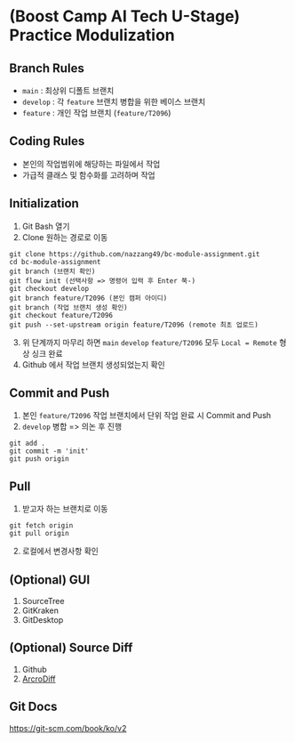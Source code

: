 # (Boost Camp AI Tech U-Stage) Practice Modulization
## Branch Rules
- `main` : 최상위 디폴트 브랜치
- `develop` : 각 `feature` 브랜치 병합을 위한 베이스 브랜치
- `feature` : 개인 작업 브랜치 (`feature/T2096`)

## Coding Rules
- 본인의 작업범위에 해당하는 파일에서 작업
- 가급적 클래스 및 함수화를 고려하며 작업

## Initialization
1. Git Bash 열기
2. Clone 원하는 경로로 이동
```
git clone https://github.com/nazzang49/bc-module-assignment.git
cd bc-module-assignment
git branch (브랜치 확인)
git flow init (선택사항 => 명령어 입력 후 Enter 쭉-)
git checkout develop
git branch feature/T2096 (본인 캠퍼 아이디)
git branch (작업 브랜치 생성 확인)
git checkout feature/T2096
git push --set-upstream origin feature/T2096 (remote 최초 업로드)
```
3. 위 단계까지 마무리 하면 `main` `develop` `feature/T2096` 모두 `Local = Remote` 형상 싱크 완료
4. Github 에서 작업 브랜치 생성되었는지 확인

## Commit and Push
1. 본인 `feature/T2096` 작업 브랜치에서 단위 작업 완료 시 Commit and Push
2. `develop` 병합 => 의논 후 진행
```
git add .
git commit -m 'init'
git push origin
```

## Pull
1. 받고자 하는 브랜치로 이동
```
git fetch origin
git pull origin
```
2. 로컬에서 변경사항 확인

## (Optional) GUI
1. SourceTree
2. GitKraken
3. GitDesktop

## (Optional) Source Diff
1. Github
2. [ArcroDiff](http://www.acrosoft.pe.kr/acroedit/)

## Git Docs
https://git-scm.com/book/ko/v2
